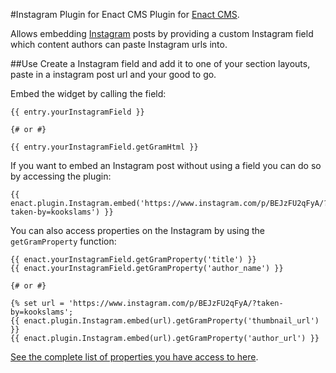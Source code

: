 #Instagram Plugin for Enact CMS
Plugin for [Enact CMS](https://enactcms.com).

Allows embedding [Instagram](https://instagram.com) posts by providing a custom Instagram field
which content authors can paste Instagram urls into. 

##Use
Create a Instagram field and add it to one of your section layouts, paste in a instagram post url and your good to go.

Embed the widget by calling the field:
```
{{ entry.yourInstagramField }}

{# or #}

{{ entry.yourInstagramField.getGramHtml }}
```

If you want to embed an Instagram post without using a field you can do so by accessing the plugin:
```
{{ enact.plugin.Instagram.embed('https://www.instagram.com/p/BEJzFU2qFyA/?taken-by=kookslams') }}
```

You can also access properties on the Instagram by using the `getGramProperty` function:
```
{{ enact.yourInstagramField.getGramProperty('title') }}
{{ enact.yourInstagramField.getGramProperty('author_name') }}

{# or #}

{% set url = 'https://www.instagram.com/p/BEJzFU2qFyA/?taken-by=kookslams';
{{ enact.plugin.Instagram.embed(url).getGramProperty('thumbnail_url') }}
{{ enact.plugin.Instagram.embed(url).getGramProperty('author_url') }}
```

[See the complete list of properties you have access to here](https://www.instagram.com/developer/embedding/#oembed).
